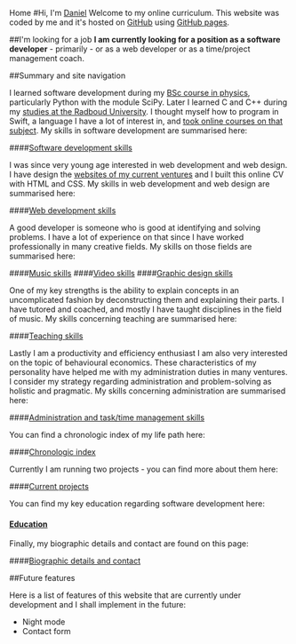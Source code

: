 Home
#Hi, I'm [Daniel](bio.html)
Welcome to my online curriculum. This website was coded by me and it's hosted on [GitHub](https://github.com/xassbit/xassbit.github.io) using [GitHub pages](https://pages.github.com).

##I'm looking for a job
**I am currently looking for a position as a software developer** - primarily - or as a web developer or as a time/project management coach.

##Summary and site navigation

I learned software development during my [BSc course in physics](education.html#edu-porto), particularly Python with the module SciPy. Later I learned C and C++ during my [studies at the Radboud University](education.html#edu-nijmegen). I thought myself how to program in Swift, a language I have a lot of interest in, and [took online courses on that subject](education.html#edu-lynda). My skills in software development are summarised here:

####[Software development skills](skills/software.html)

I was since very young age interested in web development and web design. I have design the [websites of my current ventures](skills/web.html#web-jam) and I built this online CV with HTML and CSS. My skills in web development and web design are summarised here:

####[Web development skills](skills/web.html)

A good developer is someone who is good at identifying and solving problems. I have a lot of experience on that since I have worked professionally in many creative fields. My skills on those fields are summarised here:

####[Music skills](skills/music.html)
####[Video skills](skills/video.html)
####[Graphic design skills](skills/design.html)

One of my key strengths is the ability to explain concepts in an uncomplicated fashion by deconstructing them and explaining their parts. I have tutored and coached, and mostly I have taught disciplines in the field of music. My skills concerning teaching are summarised here:

####[Teaching skills](skills/teaching.html)

Lastly I am a productivity and efficiency enthusiast I am also very interested on the topic of behavioural economics. These characteristics of my personality have helped me with my administration duties in many ventures. I consider my strategy regarding administration and problem-solving as holistic and pragmatic. My skills concerning administration are summarised here:

####[Administration and task/time management skills](skills/management.html) 

You can find a chronologic index of my life path here:

####[Chronologic index](chronology.html)

Currently I am running two projects - you can find more about them here:

####[Current projects](projects.html)

You can find my key education regarding software development here:

#### [Education](education.html)

Finally, my biographic details and contact are found on this page:

####[Biographic details and contact](bio.html)

##Future features

Here is a list of features of this website that are currently under development and I shall implement in the future:

- Night mode
- Contact form
